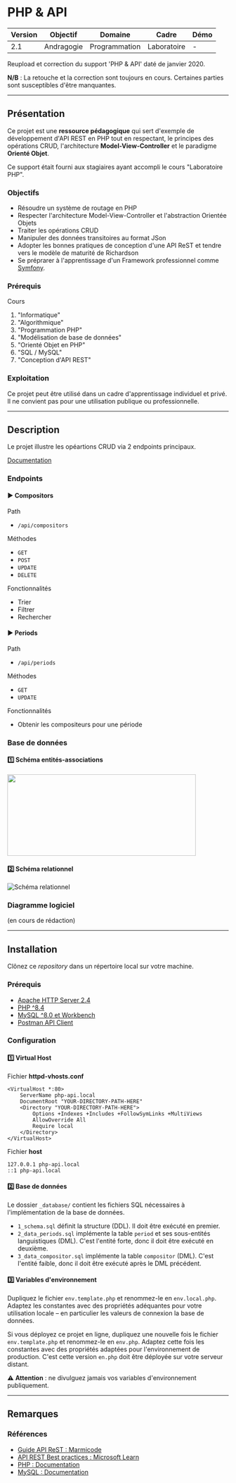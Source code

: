 # **PHP & API**

Version | Objectif | Domaine | Cadre | Démo
------- | -------- | ------- | ----- | ----
2.1 | Andragogie | Programmation | Laboratoire | -

Reupload et correction du support 'PHP & API' daté de janvier 2020.

**N/B** : La retouche et la correction sont toujours en cours. Certaines parties sont susceptibles d'être manquantes.

---


## Présentation

Ce projet est une **ressource pédagogique** qui sert d'exemple de développement d'API REST en PHP tout en respectant, le principes des opérations CRUD, l'architecture **Model-View-Controller** et le paradigme **Orienté Objet**.

Ce support était fourni aux stagiaires ayant accompli le cours "Laboratoire PHP".


### Objectifs

- Résoudre un système de routage en PHP
- Respecter l'architecture Model-View-Controller et l'abstraction Orientée Objets
- Traiter les opérations CRUD
- Manipuler des données transitoires au format JSon
- Adopter les bonnes pratiques de conception d'une API ReST et tendre vers le modèle de maturité de Richardson
- Se préprarer à l'apprentissage d'un Framework professionnel comme [Symfony](https://symfony.com/doc).


### Prérequis

Cours 
1. "Informatique"
1. "Algorithmique"
1. "Programmation PHP"
1. "Modélisation de base de données"
1. "Orienté Objet en PHP"
1. "SQL / MySQL"
1. "Conception d'API REST"


### Exploitation

Ce projet peut être utilisé dans un cadre d'apprentissage individuel et privé. Il ne convient pas pour une utilisation publique ou professionnelle.


---


## Description

Le projet illustre les opéartions CRUD via 2 endpoints principaux.

[Documentation](./documentation.md)


### Endpoints

#### ▶️ Compositors

Path
- `/api/compositors`

Méthodes
- `GET`
- `POST`
- `UPDATE`
- `DELETE`

Fonctionnalités
- Trier
- Filtrer
- Rechercher


#### ▶️ Periods

Path
- `/api/periods`

Méthodes
- `GET`
- `UPDATE`

Fonctionnalités
- Obtenir les compositeurs pour une période


### Base de données

#### 1️⃣ Schéma entités-associations

<img src="https://demo.elodiebayet.com/php-api/assets/img/schema_entites-associations.jpg" width="429" height="185">

#### 2️⃣ Schéma relationnel

![Schéma relationnel](https://demo.elodiebayet.com/php-api/assets/img/schema_relationnel.jpg)


### Diagramme logiciel

(en cours de rédaction)


---


## Installation

Clônez ce _repository_ dans un répertoire local sur votre machine.

### Prérequis

- [Apache HTTP Server 2.4](https://httpd.apache.org/download.cgi)
- [PHP ^8.4](https://www.php.net/downloads.php)
- [MySQL ^8.0 et Workbench](https://dev.mysql.com/downloads/)
- [Postman API Client](https://www.postman.com/product/api-client/)


### Configuration

#### 1️⃣ Virtual Host

Fichier **httpd-vhosts.conf**
```
<VirtualHost *:80>
	ServerName php-api.local
	DocumentRoot "YOUR-DIRECTORY-PATH-HERE"
	<Directory "YOUR-DIRECTORY-PATH-HERE">
		Options +Indexes +Includes +FollowSymLinks +MultiViews
		AllowOverride All
		Require local
	</Directory>
</VirtualHost>
```

Fichier **host**
```
127.0.0.1 php-api.local
::1 php-api.local
```


#### 2️⃣ Base de données

Le dossier `_database/` contient les fichiers SQL nécessaires à l'implémentation de la base de données.

- `1_schema.sql` définit la structure (DDL). Il doit être exécuté en premier.
- `2_data_periods.sql` implémente la table `period` et ses sous-entités languistiques (DML). C'est l'entité forte, donc il doit être exécuté en deuxième.
- `3_data_compositor.sql` implémente la table `compositor` (DML). C'est l'entité faible, donc il doit être exécuté après le DML précédent.


#### 3️⃣ Variables d'environnement

Dupliquez le fichier `env.template.php` et renommez-le en `env.local.php`. Adaptez les constantes avec des propriétés adéquantes pour votre utilisation locale – en particulier les valeurs de connexion la base de données.

Si vous déployez ce projet en ligne, dupliquez une nouvelle fois le fichier `env.template.php` et renommez-le en `env.php`. Adaptez cette fois les constantes avec des propriétés adaptées pour l'environnement de production. C'est cette version `en.php` doit être déployée sur votre serveur distant. 

⚠️ **Attention** : ne divulguez jamais vos variables d'environnement publiquement.


---


## Remarques


### Références

- [Guide API ReST : Marmicode](https://guide-api-rest.marmicode.fr/api-rest)
- [API REST Best practices : Microsoft Learn](https://learn.microsoft.com/fr-fr/azure/architecture/best-practices/api-design)
- [PHP : Documentation](https://www.php.net/manual/fr/)
- [MySQL : Documentation](https://dev.mysql.com/doc/refman/8.0/en/)

